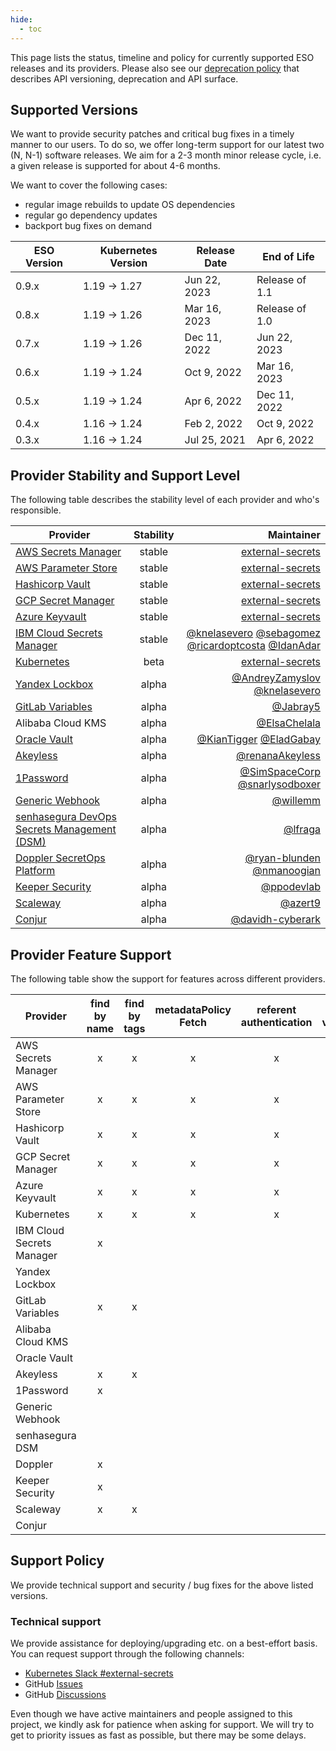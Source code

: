 ```yaml
---
hide:
  - toc
---
```


This page lists the status, timeline and policy for currently supported ESO releases and its providers. Please also see our [deprecation policy](deprecation-policy.md) that describes API versioning, deprecation and API surface.

## Supported Versions

We want to provide security patches and critical bug fixes in a timely manner to our users.
To do so, we offer long-term support for our latest two (N, N-1) software releases.
We aim for a 2-3 month minor release cycle, i.e. a given release is supported for about 4-6 months.

We want to cover the following cases:

- regular image rebuilds to update OS dependencies
- regular go dependency updates
- backport bug fixes on demand

| ESO Version | Kubernetes Version | Release Date | End of Life    |
| ----------- | ------------------ | ------------ | -------------- |
| 0.9.x       | 1.19 → 1.27        | Jun 22, 2023 | Release of 1.1 |
| 0.8.x       | 1.19 → 1.26        | Mar 16, 2023 | Release of 1.0 |
| 0.7.x       | 1.19 → 1.26        | Dec 11, 2022 | Jun 22, 2023   |
| 0.6.x       | 1.19 → 1.24        | Oct 9, 2022  | Mar 16, 2023   |
| 0.5.x       | 1.19 → 1.24        | Apr 6, 2022  | Dec 11, 2022   |
| 0.4.x       | 1.16 → 1.24        | Feb 2, 2022  | Oct 9, 2022    |
| 0.3.x       | 1.16 → 1.24        | Jul 25, 2021 | Apr 6, 2022    |

## Provider Stability and Support Level

The following table describes the stability level of each provider and who's responsible.

| Provider                                                                                                   | Stability |                                                                                                                                                                              Maintainer |
| ---------------------------------------------------------------------------------------------------------- | :-------: | --------------------------------------------------------------------------------------------------------------------------------------------------------------------------------------: |
| [AWS Secrets Manager](https://external-secrets.io/latest/provider/aws-secrets-manager/)                    |  stable   |                                                                                                                                 [external-secrets](https://github.com/external-secrets) |
| [AWS Parameter Store](https://external-secrets.io/latest/provider/aws-parameter-store/)                    |  stable   |                                                                                                                                 [external-secrets](https://github.com/external-secrets) |
| [Hashicorp Vault](https://external-secrets.io/latest/provider/hashicorp-vault/)                            |  stable   |                                                                                                                                 [external-secrets](https://github.com/external-secrets) |
| [GCP Secret Manager](https://external-secrets.io/latest/provider/google-secrets-manager/)                  |  stable   |                                                                                                                                 [external-secrets](https://github.com/external-secrets) |
| [Azure Keyvault](https://external-secrets.io/latest/provider/azure-key-vault/)                             |  stable   |                                                                                                                                 [external-secrets](https://github.com/external-secrets) |
| [IBM Cloud Secrets Manager](https://external-secrets.io/latest/provider/ibm-secrets-manager/)              |  stable   | [@knelasevero](https://github.com/knelasevero) [@sebagomez](https://github.com/sebagomez) [@ricardoptcosta](https://github.com/ricardoptcosta) [@IdanAdar](https://github.com/IdanAdar) |
| [Kubernetes](https://external-secrets.io/latest/provider/kubernetes)                                       |   beta    |                                                                                                                                 [external-secrets](https://github.com/external-secrets) |
| [Yandex Lockbox](https://external-secrets.io/latest/provider/yandex-lockbox/)                              |   alpha   |                                                                                     [@AndreyZamyslov](https://github.com/AndreyZamyslov) [@knelasevero](https://github.com/knelasevero) |
| [GitLab Variables](https://external-secrets.io/latest/provider/gitlab-variables/)                          |   alpha   |                                                                                                                                                  [@Jabray5](https://github.com/Jabray5) |
| Alibaba Cloud KMS                                                                                          |   alpha   |                                                                                                                                          [@ElsaChelala](https://github.com/ElsaChelala) |
| [Oracle Vault](https://external-secrets.io/latest/provider/oracle-vault)                                   |   alpha   |                                                                                                 [@KianTigger](https://github.com/KianTigger) [@EladGabay](https://github.com/EladGabay) |
| [Akeyless](https://external-secrets.io/latest/provider/akeyless)                                           |   alpha   |                                                                                                                                    [@renanaAkeyless](https://github.com/renanaAkeyless) |
| [1Password](https://external-secrets.io/latest/provider/1password-automation)                              |   alpha   |                                                                                       [@SimSpaceCorp](https://github.com/Simspace) [@snarlysodboxer](https://github.com/snarlysodboxer) |
| [Generic Webhook](https://external-secrets.io/latest/provider/webhook)                                     |   alpha   |                                                                                                                                                  [@willemm](https://github.com/willemm) |
| [senhasegura DevOps Secrets Management (DSM)](https://external-secrets.io/latest/provider/senhasegura-dsm) |   alpha   |                                                                                                                                                    [@lfraga](https://github.com/lfraga) |
| [Doppler SecretOps Platform](https://external-secrets.io/latest/provider/doppler)                          |   alpha   |                                                                                         [@ryan-blunden](https://github.com/ryan-blunden/) [@nmanoogian](https://github.com/nmanoogian/) |
| [Keeper Security](https://www.keepersecurity.com/)                                                         |   alpha   |                                                                                                                                              [@ppodevlab](https://github.com/ppodevlab) |
| [Scaleway](https://external-secrets.io/latest/provider/scaleway)                                           |   alpha   |                                                                                                                                                   [@azert9](https://github.com/azert9/) |
| [Conjur](https://external-secrets.io/latest/provider/conjur)                                               |   alpha   |                                                                                                                                 [@davidh-cyberark](https://github.com/davidh-cyberark/) |

## Provider Feature Support

The following table show the support for features across different providers.

| Provider                  | find by name | find by tags | metadataPolicy Fetch | referent authentication | store validation | push secret | DeletionPolicy Merge/Delete |
| ------------------------- | :----------: | :----------: | :------------------: | :---------------------: | :--------------: | :---------: | :-------------------------: |
| AWS Secrets Manager       |      x       |      x       |          x           |            x            |        x         |      x      |              x              |
| AWS Parameter Store       |      x       |      x       |          x           |            x            |        x         |      x      |              x              |
| Hashicorp Vault           |      x       |      x       |          x           |            x            |        x         |      x      |              x              |
| GCP Secret Manager        |      x       |      x       |          x           |            x            |        x         |      x      |              x              |
| Azure Keyvault            |      x       |      x       |          x           |            x            |        x         |      x      |              x              |
| Kubernetes                |      x       |      x       |          x           |            x            |        x         |      x      |              x              |
| IBM Cloud Secrets Manager |      x       |              |                      |                         |        x         |             |                             |
| Yandex Lockbox            |              |              |                      |                         |        x         |             |                             |
| GitLab Variables          |      x       |      x       |                      |                         |        x         |             |                             |
| Alibaba Cloud KMS         |              |              |                      |                         |        x         |             |                             |
| Oracle Vault              |              |              |                      |                         |        x         |             |                             |
| Akeyless                  |      x       |      x       |                      |                         |        x         |             |                             |
| 1Password                 |      x       |              |                      |                         |        x         |             |                             |
| Generic Webhook           |              |              |                      |                         |                  |             |              x              |
| senhasegura DSM           |              |              |                      |                         |        x         |             |                             |
| Doppler                   |      x       |              |                      |                         |        x         |             |                             |
| Keeper Security           |      x       |              |                      |                         |        x         |      x      |                             |
| Scaleway                  |      x       |      x       |                      |                         |        x         |      x      |              x              |
| Conjur                    |              |              |                      |                         |        x         |             |                             |

## Support Policy

We provide technical support and security / bug fixes for the above listed versions.

### Technical support

We provide assistance for deploying/upgrading etc. on a best-effort basis. You can request support through the following channels:

- [Kubernetes Slack
  #external-secrets](https://kubernetes.slack.com/messages/external-secrets)
- GitHub [Issues](https://github.com/external-secrets/external-secrets/issues)
- GitHub [Discussions](https://github.com/external-secrets/external-secrets/discussions)

Even though we have active maintainers and people assigned to this project, we kindly ask for patience when asking for support. We will try to get to priority issues as fast as possible, but there may be some delays.
